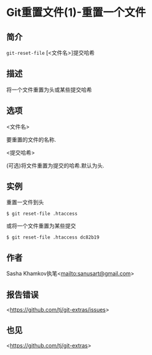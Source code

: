 
# Git重置文件(1)-重置一个文件

## 简介

`git-reset-file` [&lt;文件名&gt;]提交哈希

## 描述

将一个文件重置为头或某些提交哈希

## 选项

  \<文件名>

要重置的文件的名称.

  \<提交哈希>

(可选)将文件重置为提交的哈希.默认为头.

## 实例

重置一文件到头

```
$ git reset-file .htaccess
```

或将一个文件重置为某些提交

```
$ git reset-file .htaccess dc82b19
```

## 作者

Sasha Khamkov执笔\<<mailto:sanusart@gmail.com>>

## 报告错误

\<<https://github.com/tj/git-extras/issues>>

## 也见

\<<https://github.com/tj/git-extras>>

